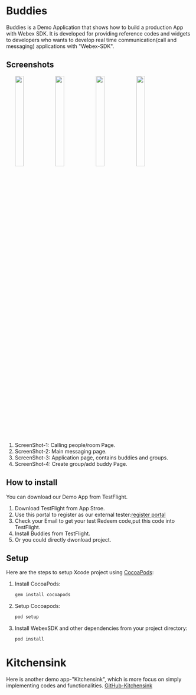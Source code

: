 # Buddies

Buddies is a Demo Application that shows how to build a production App with Webex SDK. It is developed for providing reference codes and widgets to developers who wants to develop real time communication(call and messaging) applications with "Webex-SDK".

## Screenshots 
<ul>
<img src="https://sqbu-github.cisco.com/SDK4Spark/webex-ios-sdk-example-buddies/blob/master/ScreenShots/S_4.jpg" width="22%" height="25%">
<img src="https://sqbu-github.cisco.com/SDK4Spark/webex-ios-sdk-example-buddies/blob/master/ScreenShots/S_2.jpg" width="22%" height="25%">
<img src="https://sqbu-github.cisco.com/SDK4Spark/webex-ios-sdk-example-buddies/blob/master/ScreenShots/S_3.jpg" width="22%" height="25%">
<img src="https://sqbu-github.cisco.com/SDK4Spark/webex-ios-sdk-example-buddies/blob/master/ScreenShots/S_1.jpg" width="22%" height="25%">
</ul>

1. ScreenShot-1: Calling people/room Page.
1. ScreenShot-2: Main messaging page.
1. ScreenShot-3: Application page, contains buddies and groups.
1. ScreenShot-4: Create group/add buddy Page.

## How to install
You can download our Demo App from TestFlight.
1. Download TestFlight from App Stroe.
1. Use this portal to register as our external tester:[register portal](https://buddies-ios-beta-user-signup.herokuapp.com/?token=MTcHLfVhezEow4VqgWwPTRfcKZPoXCeT
)
1. Check your Email to get your test Redeem code,put this code into TestFlight.
1. Install Buddies from TestFlight.
1. Or you could directly dwonload project.

## Setup
Here are the steps to setup Xcode project using [CocoaPods](http://cocoapods.org):

1. Install CocoaPods:
    ```bash
    gem install cocoapods
    ```

2. Setup Cocoapods:
    ```bash
    pod setup
    ```

3. Install WebexSDK and other dependencies from your project directory:

    ```bash
    pod install
    ```
# Kitchensink
Here is another demo app-"Kitchensink", which is more focus on simply implementing codes and functionalities.
[GitHub-Kitchensink](https://sqbu-github.cisco.com/SDK4Spark/webex-ios-sdk-example) 
